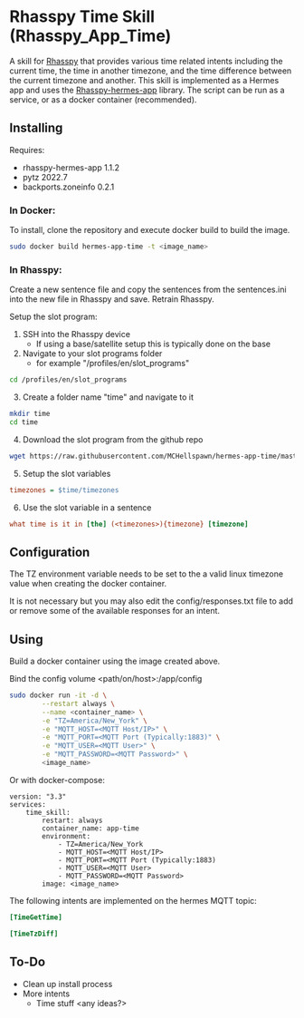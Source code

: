# Rhasspy Time Skill (Rhasspy_App_Time)

A skill for [Rhasspy](https://github.com/rhasspy) that provides various time related intents including the current time, the time in another timezone, and the time difference between the current timezone and another. This skill is implemented as a Hermes app and uses the [Rhasspy-hermes-app](https://github.com/rhasspy/rhasspy-hermes-app) library. The script can be run as a service, or as a docker container (recommended). 

## Installing

Requires:
* rhasspy-hermes-app 1.1.2
* pytz 2022.7
* backports.zoneinfo 0.2.1

### In Docker:
To install, clone the repository and execute docker build to build the image.

```bash
sudo docker build hermes-app-time -t <image_name>
```

### In Rhasspy:
Create a new sentence file and copy the sentences from the sentences.ini into the new file in Rhasspy and save. Retrain Rhasspy.

Setup the slot program:
1. SSH into the Rhasspy device 
   * If using a base/satellite setup this is typically done on the base
2. Navigate to your slot programs folder
   * for example "/profiles/en/slot_programs"
```bash
cd /profiles/en/slot_programs
```
3. Create a folder name "time" and navigate to it
```bash
mkdir time
cd time
```
4. Download the slot program from the github repo
```bash
wget https://raw.githubusercontent.com/MCHellspawn/hermes-app-time/master/slot_programs/timezones
```
5. Setup the slot variables
```ini
timezones = $time/timezones
```
6. Use the slot variable in a sentence
```ini
what time is it in [the] (<timezones>){timezone} [timezone]
```

## Configuration

The TZ environment variable needs to be set to the a valid linux timezone value when creating the docker container.

It is not necessary but you may also edit the config/responses.txt file to add or remove some of the available responses for an intent.

## Using

Build a docker container using the image created above.

Bind the config volume <path/on/host>:/app/config

```bash
sudo docker run -it -d \
        --restart always \
        --name <container_name> \
        -e "TZ=America/New_York" \
        -e "MQTT_HOST=<MQTT Host/IP>" \
        -e "MQTT_PORT=<MQTT Port (Typically:1883)" \
        -e "MQTT_USER=<MQTT User>" \
        -e "MQTT_PASSWORD=<MQTT Password>" \
        <image_name>
```

Or with docker-compose:
```
version: "3.3"
services:
    time_skill:
        restart: always
        container_name: app-time
        environment:
            - TZ=America/New_York
            - MQTT_HOST=<MQTT Host/IP>
            - MQTT_PORT=<MQTT Port (Typically:1883)
            - MQTT_USER=<MQTT User>
            - MQTT_PASSWORD=<MQTT Password>
        image: <image_name>
```

The following intents are implemented on the hermes MQTT topic:

```ini
[TimeGetTime]

[TimeTzDiff]
```

## To-Do

* Clean up install process
* More intents
  * Time stuff <any ideas?>